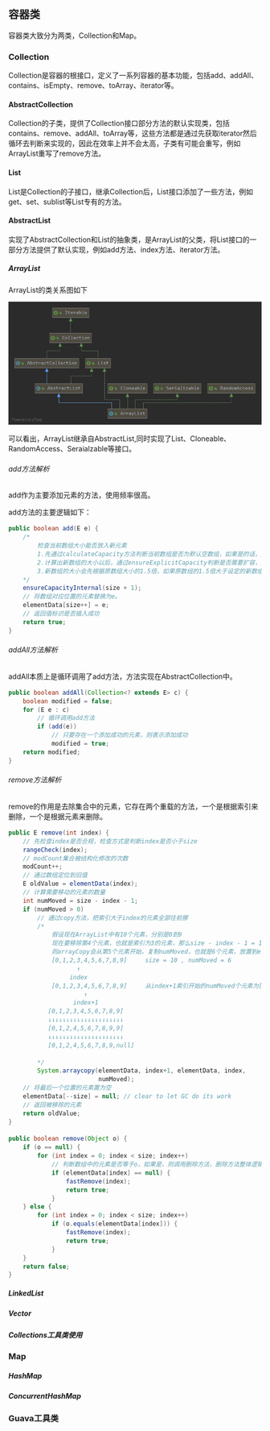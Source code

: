 ## 容器类

容器类大致分为两类，Collection和Map。

### Collection

Collection是容器的根接口，定义了一系列容器的基本功能，包括add、addAll、contains、isEmpty、remove、toArray、iterator等。

#### AbstractCollection

Collection的子类，提供了Collection接口部分方法的默认实现类，包括contains、remove、addAll、toArray等，这些方法都是通过先获取iterator然后循环去判断来实现的，因此在效率上并不会太高，子类有可能会重写，例如ArrayList重写了remove方法。

#### List

List是Collection的子接口，继承Collection后，List接口添加了一些方法，例如get、set、sublist等List专有的方法。

#### AbstractList

实现了AbstractCollection和List的抽象类，是ArrayList的父类，将List接口的一部分方法提供了默认实现，例如add方法、index方法、iterator方法。

##### ArrayList

ArrayList的类关系图如下

![ArrayList类关系图](./ArrayList类关系图.jpg)

可以看出，ArrayList继承自AbstractList,同时实现了List、Cloneable、RandomAccess、Seraialzable等接口。

###### add方法解析

add作为主要添加元素的方法，使用频率很高。

add方法的主要逻辑如下：

```java
public boolean add(E e) {
    /*
    	检查当前数组大小能否放入新元素
    	1.先通过calculateCapacity方法判断当前数组是否为默认空数组，如果是的话，则将新数组大小设置为默认值与传入的数组大小的较大值。
    	2.计算出新数组的大小以后，通过ensureExplicitCapacity判断是否需要扩容，如果需要扩容，则使用Arrays.copy方法，将集合中的数组赋值为新生成的数组。
    	3.新数组的大小会先根据原数组大小的1.5倍，如果原数组的1.5倍大于设定的新数组大小，则新数组大小为原数组大小的1.5，同时会再和Integer.MaxValue-8进行对比，限制最大为Integer.MaxValue。
    */
    ensureCapacityInternal(size + 1);  
    // 将数组对应位置的元素替换为e。
    elementData[size++] = e;
    // 返回值标识是否插入成功
    return true;
}


```

###### addAll方法解析

addAll本质上是循环调用了add方法，方法实现在AbstractCollection中。

```java
public boolean addAll(Collection<? extends E> c) {
    boolean modified = false;
    for (E e : c)
        // 循环调用add方法
        if (add(e))
            // 只要存在一个添加成功的元素，则表示添加成功
            modified = true;
    return modified;
}
```

###### remove方法解析

remove的作用是去除集合中的元素，它存在两个重载的方法，一个是根据索引来删除，一个是根据元素来删除。

```java
public E remove(int index) {
    // 先检查index是否合规，检查方式是判断index是否小于size
    rangeCheck(index);
	// modCount集合被结构化修改的次数
    modCount++;
    // 通过数组定位到旧值
    E oldValue = elementData(index);
	// 计算需要移动的元素的数量
    int numMoved = size - index - 1;
    if (numMoved > 0)
        // 通过copy方法，把索引大于index的元素全部往前挪
        /*
        	假设现在ArrayList中有10个元素，分别是0到9
        	现在要移除第4个元素，也就是索引为3的元素，那么size - index - 1 = 10 - 3 - 1 = 6,则numMoved = 6
        	则arrayCopy会从第5个元素开始，复制numMoved，也就是6个元素，放置到elementData的第3个元素开始的6个位置上。
        	[0,1,2,3,4,5,6,7,8,9]     size = 10 , numMoved = 6
        	       ↑
        	     index
            [0,1,2,3,4,5,6,7,8,9]     从index+1索引开始的numMoved个元素为[4,5,6,7,8,9]
                     ↑
                  index+1   
           [0,1,2,3,4,5,6,7,8,9]      
           ↓↓↓↓↓↓↓↓↓↓↓↓↓↓↓↓↓↓↓↓↓
           [0,1,2,4,5,6,7,8,9,9]
           ↓↓↓↓↓↓↓↓↓↓↓↓↓↓↓↓↓↓↓↓↓
           [0,1,2,4,5,6,7,8,9,null]
        	     
        */
        System.arraycopy(elementData, index+1, elementData, index,
                         numMoved);
    // 将最后一个位置的元素置为空
    elementData[--size] = null; // clear to let GC do its work
	// 返回被移除的元素
    return oldValue;
}

public boolean remove(Object o) {
    if (o == null) {
        for (int index = 0; index < size; index++)
            // 判断数组中的元素是否等于o，如果是，则调用删除方法，删除方法整体逻辑与remove(index)类似
            if (elementData[index] == null) {
                fastRemove(index);
                return true;
            }
    } else {
        for (int index = 0; index < size; index++)
            if (o.equals(elementData[index])) {
                fastRemove(index);
                return true;
            }
    }
    return false;
}
```




##### LinkedList

##### Vector

##### Collections工具类使用

### Map

##### HashMap

##### ConcurrentHashMap

### Guava工具类
